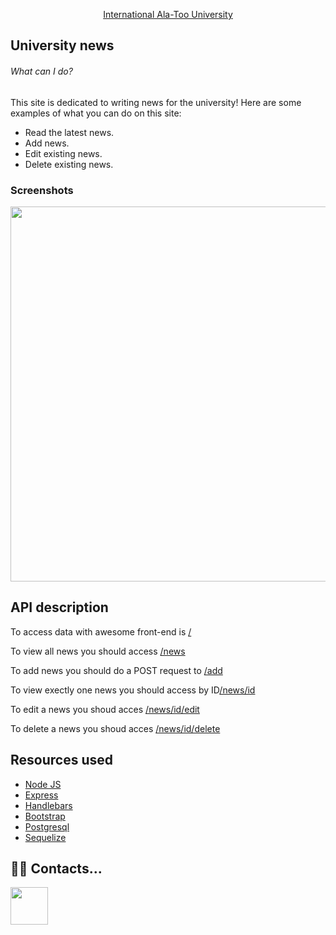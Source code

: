 <p align="center">
  <a href="http://alatoo.edu.kg/#gsc.tab=0">
    International Ala-Too University<br/>
  </a>
</p>

## University news

###### What can I do?

This site is dedicated to writing news for the university! Here are some examples of what you can do on this site:

- Read the latest news.
- Add news.
- Edit existing news.
- Delete existing news.

### Screenshots
<a href="https://back-end-kuba.herokuapp.com/"><img src="https://i.imgur.com/yuex3JK.png" width="600px"></a>

## API description

To access data with awesome front-end is <a href ="https://back-end-kuba.herokuapp.com/">/</a>

To view all news you should access <a href ="https://back-end-kuba.herokuapp.com/news">/news</a>

To add news you should do a POST request to <a href ="https://back-end-kuba.herokuapp.com/add">/add</a>

To view exectly one news you should access by ID<a href ="https://back-end-kuba.herokuapp.com/news">/news/id</a>

To edit a news you shoud acces <a href ="https://back-end-kuba.herokuapp.com/news">/news/id/edit</a>

To delete a news you shoud acces <a href ="https://back-end-kuba.herokuapp.com/news">/news/id/delete</a>


## Resources used

- [Node JS](https://nodejs.org/en/about/)
- [Express](https://expressjs.com/ru/)
- [Handlebars](https://handlebarsjs.com/)
- [Bootstrap](https://getbootstrap.com/)
- [Postgresql](https://www.postgresql.org/)
- [Sequelize](https://sequelize.org/)


## ‍👨‍💻 ‍Contacts...

<a href="https://www.instagram.com/atamov_19/"><img src="https://img.icons8.com/color/48/000000/instagram" width="60"></a>
